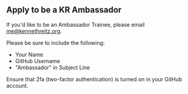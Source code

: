 ## Apply to be a KR Ambassador

If you'd like to be an Ambassador Trainee, please email me@kennethreitz.org.

Please be sure to include the following:

- Your Name
- GitHub Username
- "Ambassador" in Subject Line

Ensure that 2fa (two-factor authentication) is turned on in your GitHub account. 
